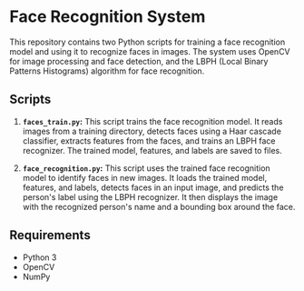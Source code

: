 # Face Recognition System

This repository contains two Python scripts for training a face recognition model and using it to recognize faces in images. The system uses OpenCV for image processing and face detection, and the LBPH (Local Binary Patterns Histograms) algorithm for face recognition.

## Scripts

1. **`faces_train.py`:** This script trains the face recognition model. It reads images from a training directory, detects faces using a Haar cascade classifier, extracts features from the faces, and trains an LBPH face recognizer. The trained model, features, and labels are saved to files.

2. **`face_recognition.py`:** This script uses the trained face recognition model to identify faces in new images. It loads the trained model, features, and labels, detects faces in an input image, and predicts the person's label using the LBPH recognizer. It then displays the image with the recognized person's name and a bounding box around the face.

## Requirements

- Python 3
- OpenCV
- NumPy 